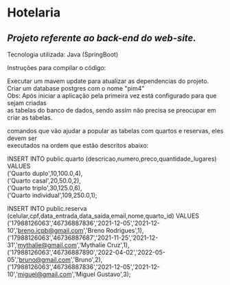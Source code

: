 # Hotelaria
## _Projeto referente ao back-end do web-site._
Tecnologia utilizada: Java (SpringBoot)

Instruções para compilar o código:

Executar um mavem update para atualizar as dependencias do projeto.<br />
Criar um database postgres com o nome "pim4"<br />
Obs: Após iniciar a aplicação pela primeira vez está configurado para que sejam criadas<br />
as tabelas do banco de dados, sendo assim não precisa se preocupar em criar as tabelas.

comandos que vão ajudar a popular as tabelas com quartos e reservas, eles devem ser <br />
executados na ordem que estão descritos abaixo:

INSERT INTO public.quarto (descricao,numero,preco,quantidade_lugares) VALUES<br />
	 ('Quarto duplo',10,100.0,4),<br />
	 ('Quarto casal',20,50.0,2),<br />
	 ('Quarto triplo',30,125.0,6),<br />
	 ('Quarto individual',109,250.0,1);<br />
	
INSERT INTO public.reserva (celular,cpf,data_entrada,data_saida,email,nome,quarto_id) VALUES<br />
	 ('17988126063','46736887836','2021-12-05','2021-12-10','breno.icpb@gmail.com','Breno Rodrigues',1),<br />
	 ('17988126063','46736887687','2021-11-25','2021-12-31','mythalie@gmail.com','Mythalie Cruz',1),<br />
	 ('17988126063','46736887890','2022-04-02','2022-05-05','bruno@gmail.com','Bruno',2),<br />
	 ('17988126063','46736887836','2021-12-05','2021-12-10','miguel@gmail.com','Miguel Gustavo',3);
